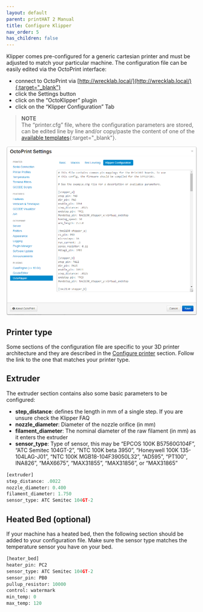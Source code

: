 ```yaml
---
layout: default
parent: printHAT 2 Manual
title: Configure Klipper
nav_order: 5
has_children: false
---
```


Klipper comes pre-configured for a generic cartesian printer and must be adjusted to match your particular machine. The configuration file can be easily edited via the OctoPrint interface:

- connect to OctoPrint via [http://wrecklab.local/](http://wrecklab.local/){:target="_blank"}
- click the Settings button
- click on the “OctoKlipper” plugin
- click on the “Klipper Configuration” Tab

> **NOTE**  
The “printer.cfg” file, where the configuration parameters are stored, can be edited line by line and/or copy/paste the content of one of the [available templates](https://github.com/wreck-lab/wrecklabOS/tree/devel/src/modules/klipper/filesystem/home/pi/klipper_config/config){:target="_blank"}.


![klipper-config](../assets/img/klipper-settings.png)


## Printer type
Some sections of the configuration file are specific to your 3D printer architecture and they are described in the [Configure printer](printer) section. Follow the link to the one that matches your printer type.  

## Extruder
The extruder section contains also some basic parameters to be configured:

- **step_distance**: defines the length in mm of a single step. If you are unsure check the Klipper FAQ
- **nozzle_diameter**: Diameter of the nozzle orifice (in mm)
- **filament_diameter**: The nominal diameter of the raw filament (in mm) as it enters the extruder
- **sensor_type**: Type of sensor, this may be “EPCOS 100K B57560G104F”, “ATC Semitec 104GT-2”, “NTC 100K beta 3950”, “Honeywell 100K 135-104LAG-J01”, “NTC 100K MGB18-104F39050L32”, “AD595”, “PT100″, INA826”, “MAX6675”, “MAX31855”, “MAX31856”, or “MAX31865”

```py
[extruder]
step_distance: .0022
nozzle_diameter: 0.400
filament_diameter: 1.750
sensor_type: ATC Semitec 104GT-2
```

## Heated Bed (optional)
 If your machine has a heated bed, then the following section should be added to your configuration file. Make sure the sensor type matches the temperature sensor you have on your bed.

``` py
[heater_bed]
heater_pin: PC2
sensor_type: ATC Semitec 104GT-2
sensor_pin: PB0
pullup_resistor: 10000
control: watermark
min_temp: 0
max_temp: 120
```
